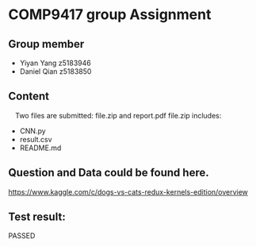 # COMP9417 group Assignment

## Group member

+ Yiyan Yang z5183946
+ Daniel Qian z5183850

## Content

&emsp;Two files are submitted: file.zip and report.pdf
file.zip includes:
+ CNN.py
+ result.csv
+ README.md

## Question and Data could be found here.
https://www.kaggle.com/c/dogs-vs-cats-redux-kernels-edition/overview

## Test result:

PASSED
